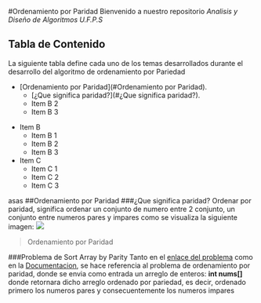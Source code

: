 #Ordenamiento por Paridad 
Bienvenido  a nuestro repositorio
*Analisis y Diseño de Algoritmos U.F.P.S*

## Tabla de Contenido
La siguiente tabla define cada uno de los temas desarrollados durante el desarrollo del algoritmo de ordenamiento por Pariedad
                
- [Ordenamiento por Paridad](#Ordenamiento por Paridad).
    + [¿Que significa paridad?](#¿Que significa paridad?).
    + Item B 2
    + Item B 3
+ Item B
    + Item B 1
    + Item B 2
    + Item B 3
+ Item C
    * Item C 1
    * Item C 2
    * Item C 3
	
asas
##Ordenamiento por Paridad
###¿Que significa paridad?
Ordenar por paridad, significa ordenar un conjunto de numero entre 2 conjunto, un conjunto entre numeros pares y impares como se visualiza la siguiente imagen:
![](https://i.ibb.co/KxmxG9y/Captura2332.png)

> Ordenamiento por Paridad

###Problema de Sort Array by Parity
Tanto en el  [enlace del problema](https://leetcode.com/problems/sort-array-by-parity/) como en la [Documentacion](https://leetcode.com/problems/sort-array-by-parity/), se hace referencia al problema de ordenamiento por paridad, donde se envia como entrada un arreglo de enteros: **int nums[]** donde retornara dicho arreglo ordenado por pariedad, es decir,  ordenado primero los numeros  pares y consecuentemente los numeros impares 




